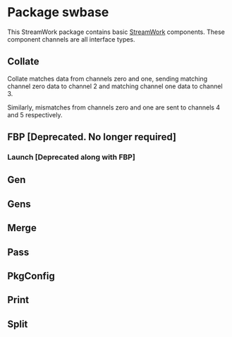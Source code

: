 # Package swbase 

This StreamWork package contains basic [StreamWork](https://sw.twyoung.com) components.  These component channels are all interface types. 

## Collate
Collate matches data from channels zero and one, sending 
matching channel zero data to channel 2 and matching channel
one data to channel 3.  

<p>Similarly, mismatches from channels zero and one are sent 
to channels 4 and 5 respectively. 

## FBP [Deprecated. No longer required] 
### Launch [Deprecated along with FBP]
## Gen 
## Gens 
## Merge 
## Pass 
## PkgConfig 
## Print 
## Split 
